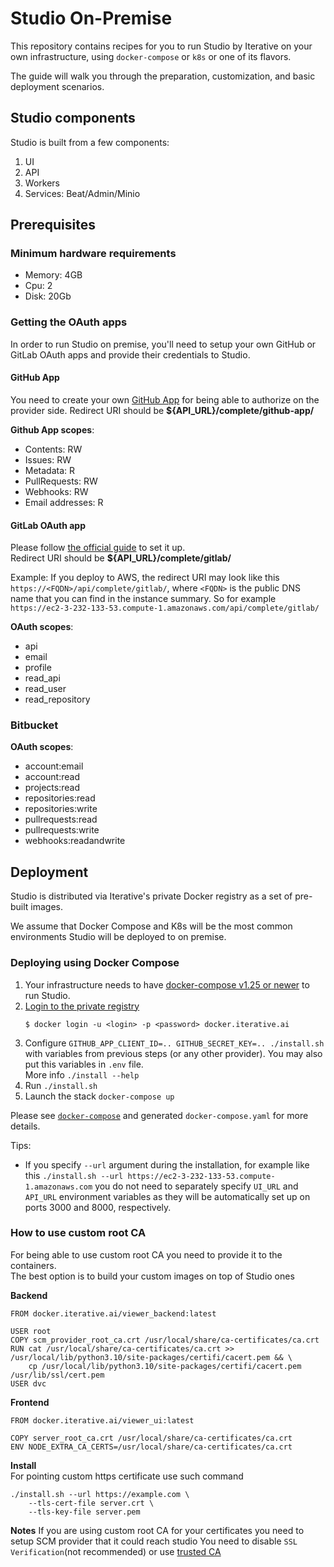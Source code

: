 # Studio On-Premise

This repository contains recipes for you to run Studio by Iterative on your own
infrastructure, using `docker-compose` or `k8s` or one of its flavors.

The guide will walk you through the preparation, customization, and basic
deployment scenarios.

## Studio components 

Studio is built from a few components:

1. UI
2. API
3. Workers
4. Services: Beat/Admin/Minio

## Prerequisites

### Minimum hardware requirements

- Memory: 4GB
- Cpu: 2
- Disk: 20Gb

### Getting the OAuth apps

In order to run Studio on premise, you'll need to setup your own GitHub or
GitLab OAuth apps and provide their credentials to Studio.

#### GitHub App

You need to create your own [GitHub App](https://docs.github.com/en/developers/apps/getting-started-with-apps/about-apps#about-github-apps) for being able to authorize on the provider side.
Redirect URI should be **${API_URL}/complete/github-app/**

**Github App scopes**:

- Contents: RW
- Issues: RW
- Metadata: R
- PullRequests: RW
- Webhooks: RW
- Email addresses: R

#### GitLab OAuth app

Please follow [the official guide](https://docs.gitlab.com/ee/integration/oauth_provider.html) to set it up.  
Redirect URI should be **${API_URL}/complete/gitlab/**

Example: If you deploy to AWS, the redirect URI may look like this
`https://<FQDN>/api/complete/gitlab/`, where `<FQDN>` is the public DNS name that you can find in the instance summary.
So for example `https://ec2-3-232-133-53.compute-1.amazonaws.com/api/complete/gitlab/`

**OAuth scopes**:

- api
- email
- profile
- read_api
- read_user
- read_repository

### Bitbucket

**OAuth scopes**:

- account:email
- account:read
- projects:read
- repositories:read
- repositories:write
- pullrequests:read
- pullrequests:write
- webhooks:readandwrite

## Deployment

Studio is distributed via Iterative's private Docker registry as a set of
pre-built images.

We assume that Docker Compose and K8s will be the most common environments
Studio will be deployed to on premise.

### Deploying using Docker Compose

1. Your infrastructure needs to have
   [docker-compose v1.25 or newer](https://docs.docker.com/compose/install/) to
   run Studio.
2. [Login to the private registry](https://docs.docker.com/engine/reference/commandline/login/)
   ```
   $ docker login -u <login> -p <password> docker.iterative.ai
   ```
3. Configure `GITHUB_APP_CLIENT_ID=.. GITHUB_SECRET_KEY=.. ./install.sh` with variables
   from previous steps (or any other provider). You may also put this variables in `.env` file.  
   More info `./install --help`
4. Run `./install.sh`
5. Launch the stack `docker-compose up`

Please see [`docker-compose`](/docker-compose/) and generated `docker-compose.yaml` for more details.

Tips:
* If you specify `--url` argument during the installation, for example like this
`./install.sh --url https://ec2-3-232-133-53.compute-1.amazonaws.com`
you do not need to separately specify `UI_URL` and `API_URL` environment variables
as they will be automatically set up on ports 3000 and 8000, respectively.

### How to use custom root CA

For being able to use custom root CA you need to provide it to the containers.  
The best option is to build your custom images on top of Studio ones

**Backend**
```
FROM docker.iterative.ai/viewer_backend:latest

USER root
COPY scm_provider_root_ca.crt /usr/local/share/ca-certificates/ca.crt
RUN cat /usr/local/share/ca-certificates/ca.crt >> /usr/local/lib/python3.10/site-packages/certifi/cacert.pem && \
    cp /usr/local/lib/python3.10/site-packages/certifi/cacert.pem /usr/lib/ssl/cert.pem
USER dvc
```

**Frontend**
```
FROM docker.iterative.ai/viewer_ui:latest

COPY server_root_ca.crt /usr/local/share/ca-certificates/ca.crt
ENV NODE_EXTRA_CA_CERTS=/usr/local/share/ca-certificates/ca.crt
```

**Install**  
For pointing custom https certificate use such command
```
./install.sh --url https://example.com \
    --tls-cert-file server.crt \
    --tls-key-file server.pem
```

**Notes**
If you are using custom root CA for your certificates you need to setup SCM provider that it could reach studio
You need to disable `SSL Verification`(not recommended) or use [trusted CA](https://docs.gitlab.com/ee/user/project/integrations/webhooks.html#unable-to-get-local-issuer-certificate)
